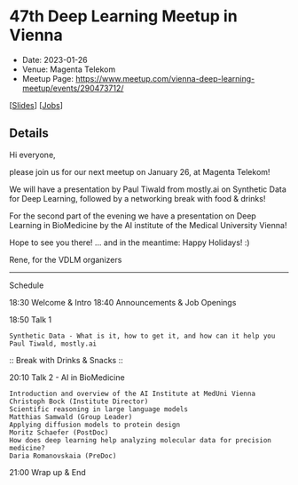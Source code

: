 # 47th Deep Learning Meetup in Vienna

* Date: 2023-01-26
* Venue: Magenta Telekom
* Meetup Page: https://www.meetup.com/vienna-deep-learning-meetup/events/290473712/

[[Slides](<./slides/20230126 47th VDLM Slides All.pdf>)]
[[Jobs](<./slides/20230126 47th VDLM Jobs and Events.pdf>)]


## Details

Hi everyone,

please join us for our next meetup on January 26, at Magenta Telekom!

We will have a presentation by Paul Tiwald from mostly.ai on Synthetic Data for Deep Learning, followed by a networking break with food & drinks!

For the second part of the evening we have a presentation on Deep Learning in BioMedicine by the AI institute of the Medical University Vienna!

Hope to see you there! ... and in the meantime: Happy Holidays! :)

Rene, for the VDLM organizers

***

Schedule

18:30 Welcome & Intro
18:40 Announcements & Job Openings

18:50 Talk 1

    Synthetic Data - What is it, how to get it, and how can it help you
    Paul Tiwald, mostly.ai

:: Break with Drinks & Snacks ::

20:10 Talk 2 - AI in BioMedicine

    Introduction and overview of the AI Institute at MedUni Vienna
    Christoph Bock (Institute Director)
    Scientific reasoning in large language models
    Matthias Samwald (Group Leader)
    Applying diffusion models to protein design
    Moritz Schaefer (PostDoc)
    How does deep learning help analyzing molecular data for precision medicine?
    Daria Romanovskaia (PreDoc)

21:00 Wrap up & End
